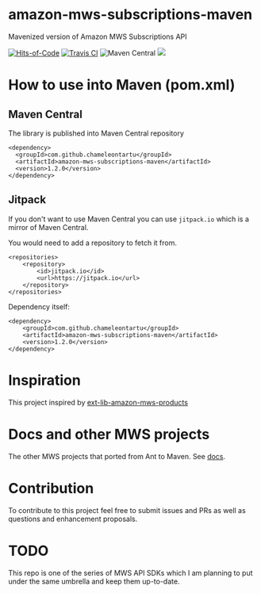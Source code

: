 # amazon-mws-subscriptions-maven
Mavenized version of Amazon MWS Subscriptions API

[![Hits-of-Code](https://hitsofcode.com/github/chameleontartu/amazon-mws-subscriptions-maven)](https://hitsofcode.com/view/github/chameleontartu/amazon-mws-subscriptions-maven)
[![Travis CI](https://travis-ci.org/ChameleonTartu/amazon-mws-subscriptions-maven.svg?branch=master)](https://travis-ci.org/ChameleonTartu/amazon-mws-subscriptions-maven)
![Maven Central](https://img.shields.io/maven-central/v/com.github.chameleontartu/amazon-mws-subscriptions-maven)
[![](https://jitpack.io/v/ChameleonTartu/amazon-mws-subscriptions-maven.svg)](https://jitpack.io/#ChameleonTartu/amazon-mws-subscriptions-maven)

# How to use into Maven (pom.xml)

## Maven Central

The library is published into Maven Central repository

```
<dependency>
  <groupId>com.github.chameleontartu</groupId>
  <artifactId>amazon-mws-subscriptions-maven</artifactId>
  <version>1.2.0</version>
</dependency>
```

## Jitpack

If you don't want to use Maven Central you can use `jitpack.io` which is a mirror of Maven Central.

You would need to add a repository to fetch it from.

```
<repositories>
    <repository>
        <id>jitpack.io</id>
        <url>https://jitpack.io</url>
    </repository>
</repositories>
```

Dependency itself:
```
<dependency>
    <groupId>com.github.chameleontartu</groupId>
    <artifactId>amazon-mws-subscriptions-maven</artifactId>
    <version>1.2.0</version>
</dependency>
```

# Inspiration

This project inspired by [ext-lib-amazon-mws-products](https://github.com/trifonnt/ext-lib-amazon-mws-products)

# Docs and other MWS projects

The other MWS projects that ported from Ant to Maven. See [docs](https://github.com/ChameleonTartu/amazon-mws-docs).

# Contribution

To contribute to this project feel free to submit issues and PRs as well as questions and enhancement proposals.

# TODO

This repo is one of the series of MWS API SDKs which I am planning to put under the same umbrella and keep them up-to-date.

